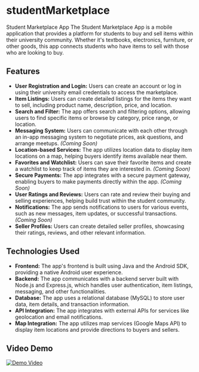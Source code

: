# studentMarketplace

Student Marketplace App
The Student Marketplace App is a mobile application that provides a platform for students to buy and sell items within their university community. Whether it's textbooks, electronics, furniture, or other goods, this app connects students who have items to sell with those who are looking to buy.

## Features

- **User Registration and Login:** Users can create an account or log in using their university email credentials to access the marketplace.
- **Item Listings:** Users can create detailed listings for the items they want to sell, including product name, description, price, and location.
- **Search and Filter:** The app offers search and filtering options, allowing users to find specific items or browse by category, price range, or location.
- **Messaging System:** Users can communicate with each other through an in-app messaging system to negotiate prices, ask questions, and arrange meetups. *(Coming Soon)*
- **Location-based Services:** The app utilizes location data to display item locations on a map, helping buyers identify items available near them.
- **Favorites and Watchlist:** Users can save their favorite items and create a watchlist to keep track of items they are interested in. *(Coming Soon)*
- **Secure Payments:** The app integrates with a secure payment gateway, enabling buyers to make payments directly within the app. *(Coming Soon)*
- **User Ratings and Reviews:** Users can rate and review their buying and selling experiences, helping build trust within the student community.
- **Notifications:** The app sends notifications to users for various events, such as new messages, item updates, or successful transactions. *(Coming Soon)*
- **Seller Profiles:** Users can create detailed seller profiles, showcasing their ratings, reviews, and other relevant information.

## Technologies Used

- **Frontend:** The app's frontend is built using Java and the Android SDK, providing a native Android user experience.
- **Backend:** The app communicates with a backend server built with Node.js and Express.js, which handles user authentication, item listings, messaging, and other functionalities.
- **Database:** The app uses a relational database (MySQL) to store user data, item details, and transaction information.
- **API Integration:** The app integrates with external APIs for services like geolocation and email notifications.
- **Map Integration:** The app utilizes map services (Google Maps API) to display item locations and provide directions to buyers and sellers.

## Video Demo

[![Demo Video](https://icaddy.ma/studentMarket/ressources/upload/StudentMarket.png)](https://icaddy.ma/studentMarket/ressources/upload/StudentMarket.mp4)



